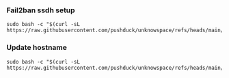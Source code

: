 ### Fail2ban ssdh setup
```
sudo bash -c "$(curl -sL https://raw.githubusercontent.com/pushduck/unknowspace/refs/heads/main/shell/fail2ban_sshd_setup.sh)"
```

### Update hostname
```
sudo bash -c "$(curl -sL https://raw.githubusercontent.com/pushduck/unknowspace/refs/heads/main/shell/update_hostname.sh)"
```
